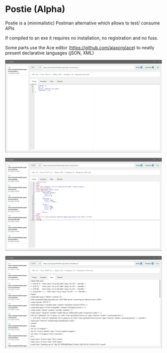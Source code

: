 # Postie (Alpha)

Postie is a (minimalistic) Postman alternative which allows to test/ consume APIs

If compiled to an exe it requires no installation, no registration and no fuss.

Some parts use the Ace editor (https://github.com/ajaxorg/ace) to neatly present declarative languages (jSON, XML)

![postie-1](https://raw.githubusercontent.com/danibencze/postie/master/git-resources/postie-1.png)

![postie-2](https://raw.githubusercontent.com/danibencze/postie/master/git-resources/postie-2.png)

![postie-3](https://raw.githubusercontent.com/danibencze/postie/master/git-resources/postie-3.png)

